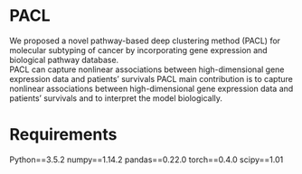 # PACL
We proposed a novel pathway-based deep clustering method (PACL) for molecular subtyping of cancer by incorporating gene expression and biological pathway database.<br/>
PACL can capture nonlinear associations between high-dimensional gene expression data and patients’ survivals
PACL main contribution is to capture nonlinear associations between high-dimensional gene expression data and patients’ survivals and to interpret the model biologically.

# Requirements
 Python==3.5.2
 numpy==1.14.2
pandas==0.22.0
torch==0.4.0
scipy==1.01
